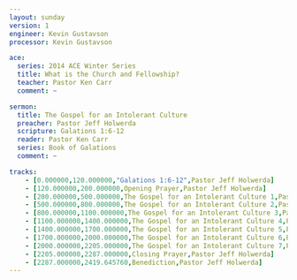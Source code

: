 ```yaml
---
layout: sunday
version: 1
engineer: Kevin Gustavson
processor: Kevin Gustavson

ace:
  series: 2014 ACE Winter Series
  title: What is the Church and Fellowship?
  teacher: Pastor Ken Carr
  comment: ~

sermon:
  title: The Gospel for an Intolerant Culture
  preacher: Pastor Jeff Holwerda
  scripture: Galations 1:6-12
  reader: Pastor Ken Carr
  series: Book of Galations
  comment: ~

tracks:
    - [0.000000,120.000000,"Galations 1:6-12",Pastor Jeff Holwerda]
    - [120.000000,200.000000,Opening Prayer,Pastor Jeff Holwerda]
    - [200.000000,500.000000,The Gospel for an Intolerant Culture 1,Pastor Jeff Holwerda]
    - [500.000000,800.000000,The Gospel for an Intolerant Culture 2,Pastor Jeff Holwerda]
    - [800.000000,1100.000000,The Gospel for an Intolerant Culture 3,Pastor Jeff Holwerda]
    - [1100.000000,1400.000000,The Gospel for an Intolerant Culture 4,Pastor Jeff Holwerda]
    - [1400.000000,1700.000000,The Gospel for an Intolerant Culture 5,Pastor Jeff Holwerda]
    - [1700.000000,2000.000000,The Gospel for an Intolerant Culture 6,Pastor Jeff Holwerda]
    - [2000.000000,2205.000000,The Gospel for an Intolerant Culture 7,Pastor Jeff Holwerda]
    - [2205.000000,2287.000000,Closing Prayer,Pastor Jeff Holwerda]
    - [2287.000000,2419.645760,Benediction,Pastor Jeff Holwerda]
---
```

